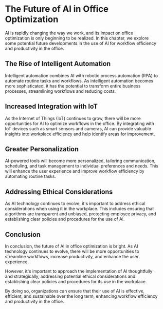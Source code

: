 The Future of AI in Office Optimization
==============================================================

AI is rapidly changing the way we work, and its impact on office optimization is only beginning to be realized. In this chapter, we explore some potential future developments in the use of AI for workflow efficiency and productivity in the office.

The Rise of Intelligent Automation
----------------------------------

Intelligent automation combines AI with robotic process automation (RPA) to automate routine tasks and workflows. As intelligent automation becomes more sophisticated, it has the potential to transform entire business processes, streamlining workflows and reducing costs.

Increased Integration with IoT
------------------------------

As the Internet of Things (IoT) continues to grow, there will be more opportunities for AI to optimize workflows in the office. By integrating with IoT devices such as smart sensors and cameras, AI can provide valuable insights into workplace efficiency and help identify areas for improvement.

Greater Personalization
-----------------------

AI-powered tools will become more personalized, tailoring communication, scheduling, and task management to individual preferences and needs. This will enhance the user experience and improve workflow efficiency by automating routine tasks.

Addressing Ethical Considerations
---------------------------------

As AI technology continues to evolve, it's important to address ethical considerations when using it in the workplace. This includes ensuring that algorithms are transparent and unbiased, protecting employee privacy, and establishing clear policies and procedures for the use of AI.

Conclusion
----------

In conclusion, the future of AI in office optimization is bright. As AI technology continues to evolve, there will be more opportunities to streamline workflows, increase productivity, and enhance the user experience.

However, it's important to approach the implementation of AI thoughtfully and strategically, addressing potential ethical considerations and establishing clear policies and procedures for its use in the workplace.

By doing so, organizations can ensure that their use of AI is effective, efficient, and sustainable over the long term, enhancing workflow efficiency and productivity in the office.
